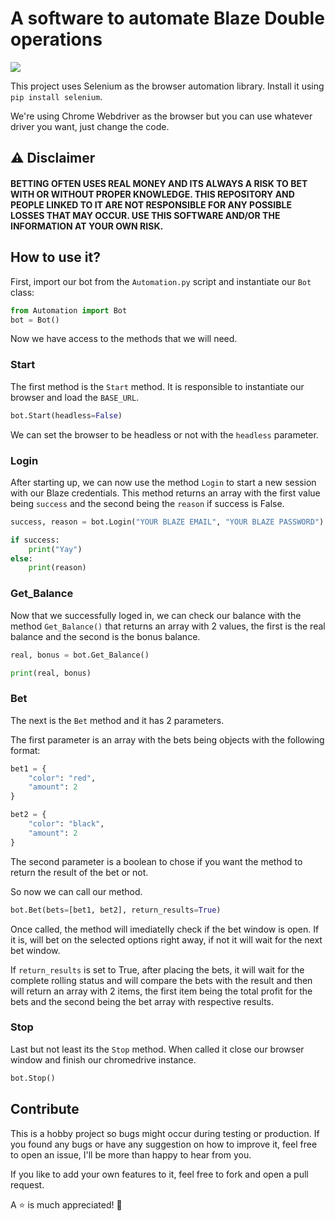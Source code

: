 # A software to automate Blaze Double operations

<a href="https://www.buymeacoffee.com/crimsonsunrise" target="_blank"><img src="https://www.buymeacoffee.com/assets/img/custom_images/purple_img.png"/></a>

This project uses Selenium as the browser automation library. Install it using ```pip install selenium```.

We're using Chrome Webdriver as the browser but you can use whatever driver you want, just change the code.

## :warning: Disclaimer

#### BETTING OFTEN USES REAL MONEY AND ITS ALWAYS A RISK TO BET WITH OR WITHOUT PROPER KNOWLEDGE. THIS REPOSITORY AND PEOPLE LINKED TO IT ARE NOT RESPONSIBLE FOR ANY POSSIBLE LOSSES THAT MAY OCCUR. USE THIS SOFTWARE AND/OR THE INFORMATION AT YOUR OWN RISK.

## How to use it?

First, import our bot from the ```Automation.py``` script and instantiate our ```Bot``` class:

```python
from Automation import Bot
bot = Bot()
```

Now we have access to the methods that we will need.

### Start

The first method is the ```Start``` method. It is responsible to instantiate our browser and load the ```BASE_URL```.

```python
bot.Start(headless=False)
```

We can set the browser to be headless or not with the ```headless``` parameter.

### Login

After starting up, we can now use the method ```Login``` to start a new session with our Blaze credentials. This method returns an array with the first value being ```success``` and the second being the ```reason``` if success is False.

```python
success, reason = bot.Login("YOUR BLAZE EMAIL", "YOUR BLAZE PASSWORD")

if success:
    print("Yay")
else:
    print(reason)
```

### Get_Balance

Now that we successfully loged in, we can check our balance with the method ```Get_Balance()``` that returns an array with 2 values, the first is the real balance and the second is the bonus balance.

```python
real, bonus = bot.Get_Balance()

print(real, bonus)
```

### Bet

The next is the ```Bet``` method and it has 2 parameters.

The first parameter is an array with the bets being objects with the following format:

```python
bet1 = {
    "color": "red",
    "amount": 2
}

bet2 = {
    "color": "black",
    "amount": 2
}
```
    
The second parameter is a boolean to chose if you want the method to return the result of the bet or not.

So now we can call our method.

```python
bot.Bet(bets=[bet1, bet2], return_results=True)
```

Once called, the method will imediatelly check if the bet window is open. If it is, will bet on the selected options right away, if not it will wait for the next bet window.

If ```return_results``` is set to True, after placing the bets, it will wait for the complete rolling status and will compare the bets with the result and then will return an array with 2 items, the first item being the total profit for the bets and the second being the bet array with respective results.

### Stop

Last but not least its the ```Stop``` method. When called it close our browser window and finish our chromedrive instance.

```python
bot.Stop()
```

## Contribute

This is a hobby project so bugs might occur during testing or production. If you found any bugs or have any suggestion on how to improve it, feel free to open an issue, I'll be more than happy to hear from you.

If you like to add your own features to it, feel free to fork and open a pull request.

A :star: is much appreciated! 🥰